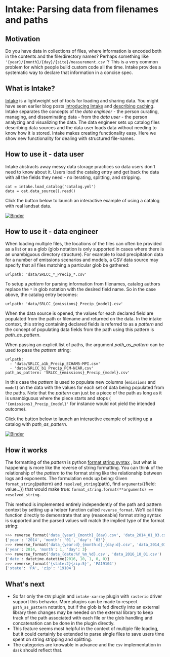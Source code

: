 # Intake: Parsing data from filenames and paths
## Motivation
Do you have data in collections of files, where information is encoded both in
the contents and the file/directory names? Perhaps something like
`'{year}/{month}/{day}/{site}/measurement.csv'`? This is a very common problem for
which people build custom code all the time. Intake provides a systematic way
to declare that information in a concise spec.

## What is Intake?
[Intake](https://intake.readthedocs.io) is a lightweight set of tools for
loading and sharing data. You might have seen earlier blog posts
[introducing Intake](https://www.anaconda.com/blog/developer-blog/intake-taking-the-pain-out-of-data-access/)
 and [describing caching](https://www.anaconda.com/blog/developer-blog/intake-caching-data-on-first-read-makes-future-analysis-faster/).
Intake separates the concepts of the *data engineer* - the person curating,
managing, and disseminating data - from the *data user* - the person analyzing
and visualizing the data. The data engineer sets up catalog files describing
data sources and the data user loads data without needing to know how it is
stored. Intake makes creating functionality easy. Here we show new
functionality for dealing with structured file-names.

## How to use it - data user
Intake abstracts away messy data storage practices so data users
don't need to know about it. Users load the catalog entry and get back the
data with all the fields they need - no iterating, splitting, and stripping.

```
cat = intake.load_catalog('catalog.yml')
data = cat.data_source().read()
```

Click the button below to launch an interactive example of using a catalog
with real landsat data.

[![Binder](https://mybinder.org/badge.svg)](https://mybinder.org/v2/gh/jsignell/intake-blog/master?filepath=path-as-pattern%2Flandsat.ipynb)

## How to use it - data engineer
When loading multiple files, the locations of the files can often be provided
as a list or as a glob (glob notation is only supported in cases where there
is an unambiguous directory structure). For example to load precipitation data
for a number of emissions scenarios and models, a CSV data source may specify
that all files matching a particular glob be gathered:

```
urlpath: 'data/SRLCC_*_Precip_*.csv'
```

To setup a *pattern* for parsing information from filenames, catalog authors
replace the `*` in glob notation with the desired field name. So in the case
above, the catalog entry becomes:

```
urlpath: 'data/SRLCC_{emissions}_Precip_{model}.csv'
```

When the data source is opened, the values for each declared field are
populated from the path or filename and returned on the data. In the intake
context, this string containing declared fields is referred to as a *pattern*
and the concept of populating data fields from the path using this pattern
is *path_as_pattern*.

When passing an explicit list of paths, the argument *path_as_pattern* can
be used to pass the *pattern* string:

```
urlpath:
  - 'data/SRLCC_a1b_Precip_ECHAM5-MPI.csv'
  - 'data/SRLCC_b1_Precip_PCM-NCAR.csv'
path_as_pattern: 'SRLCC_{emissions}_Precip_{model}.csv'
```

In this case the *pattern* is used to populate new columns (`emissions`
and `model`) on the data with the values for each set of data being populated
from the paths. Note that the *pattern* can just be a piece of the path as
long as it is unambiguous where the piece starts and stops (
`'{emissions}_Precip_{model}'` for instance would not yield the intended
outcome).

Click the button below to launch an interactive example of setting up a
catalog with *path_as_pattern*.

[![Binder](https://mybinder.org/badge.svg)](https://mybinder.org/v2/gh/jsignell/intake-blog/master?filepath=path-as-pattern%2Fcsv.ipynb)

## How it works
The formatting of the *pattern* is python [format string
syntax](https://docs.python.org/3.7/library/string.html#format-string-syntax)
, but what is happening is more like the reverse of string formatting. You
can think of the relationship of the *pattern* to the format string like the
relationship between logs and exponents. The formulation ends up being:
Given ``format_string``(pattern) and ``resolved_string``(path), find
``arguments``({field: value...}) that would make true:
``format_string.format(**arguments) == resolved_string``.

This method is implemented entirely independently of the path and pattern
context by setting up a helper function called ``reverse_format``. We'll call
this function directly to demonstrate that any (reasonable) format string
syntax is supported and the parsed values will match the implied type of
the format string:

```python
>>> reverse_format('data_{year}_{month}_{day}.csv', 'data_2014_01_03.csv')
{'year': '2014', 'month': '01', 'day': '03'}
>>> reverse_format('data_{year:d}_{month:d}_{day:d}.csv', 'data_2014_01_03.csv')
{'year': 2014, 'month': 1, 'day': 3}
>>> reverse_format('data_{date:%Y_%m_%d}.csv', 'data_2016_10_01.csv')
{'date': datetime.datetime(2016, 10, 1, 0, 0)}
>>> reverse_format('{state:2}{zip:5}', 'PA19104')
{'state': 'PA', 'zip': '19104'}
```

## What's next
 - So far only the `CSV` plugin and `intake-xarray` plugin with `rasterio`
   driver support this behavior. More plugins can be made to respect
   `path_as_pattern` notation, but if the glob is fed directly into an
   external library then changes may be needed on the external library to
   keep track of the path associated with each file or the glob handling
   and concatenation can be done in the plugin directly.
 - This feature seems most helpful in the context of multiple file loading,
   but it could certainly be extended to parse single files to save users
   time spent on string stripping and splitting.
 - The categories are knowable in advance and the `csv` implementation in
   `dask` should reflect that.
